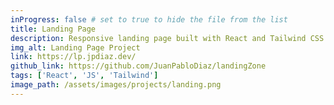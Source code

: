 ```yaml
---
inProgress: false # set to true to hide the file from the list
title: Landing Page
description: Responsive landing page built with React and Tailwind CSS.
img_alt: Landing Page Project
link: https://lp.jpdiaz.dev/
github_link: https://github.com/JuanPabloDiaz/landingZone
tags: ['React', 'JS', 'Tailwind']
image_path: /assets/images/projects/landing.png
---
```

